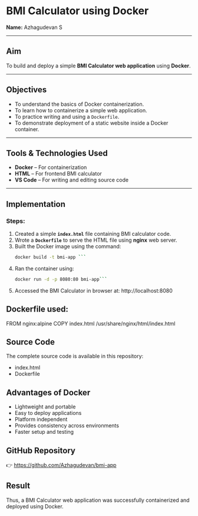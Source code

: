 
# BMI Calculator using Docker

**Name:** Azhagudevan S   

---

## Aim
To build and deploy a simple **BMI Calculator web application** using **Docker**.

---

## Objectives
- To understand the basics of Docker containerization.  
- To learn how to containerize a simple web application.  
- To practice writing and using a `Dockerfile`.  
- To demonstrate deployment of a static website inside a Docker container.  

---

## Tools & Technologies Used
- **Docker** – For containerization  
- **HTML** – For frontend BMI calculator  
- **VS Code** – For writing and editing source code  

---

## Implementation

### Steps:
1. Created a simple **`index.html`** file containing BMI calculator code.  
2. Wrote a **`Dockerfile`** to serve the HTML file using **nginx** web server.  
3. Built the Docker image using the command:  
   ```sh
   docker build -t bmi-app ```
   
4. Ran the container using:
   ```sh
   docker run -d -p 8080:80 bmi-app```

5. Accessed the BMI Calculator in browser at:
   http://localhost:8080


## Dockerfile used:
FROM nginx:alpine
COPY index.html /usr/share/nginx/html/index.html

## Source Code
   The complete source code is available in this repository:
- index.html
- Dockerfile


## Advantages of Docker
- Lightweight and portable
- Easy to deploy applications
- Platform independent
- Provides consistency across environments
- Faster setup and testing

## GitHub Repository

👉 https://github.com/Azhagudevan/bmi-app



## Result

Thus, a BMI Calculator web application was successfully containerized and deployed using Docker.
